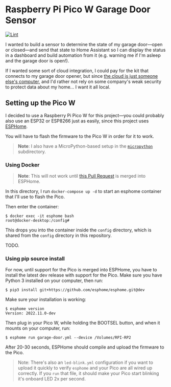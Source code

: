# Raspberry Pi Pico W Garage Door Sensor

[![Lint](https://github.com/geerlingguy/pico-w-garage-door-sensor/actions/workflows/lint.yml/badge.svg?branch=master)](https://github.com/geerlingguy/pico-w-garage-door-sensor/actions/workflows/lint.yml)

I wanted to build a sensor to determine the state of my garage door—open or closed—and send that state to Home Assistant so I can display the status in a dashboard and build automation from it (e.g. warning me if I'm asleep and the garage door is open!).

If I wanted some sort of cloud integration, I could pay for the kit that connects to my garage door opener, but since [the cloud is just someone else's computer](https://blog.codinghorror.com/the-cloud-is-just-someone-elses-computer/), and I'd rather not rely on some company's weak security to protect data about my home... I want it all local.

## Setting up the Pico W

I decided to use a Raspberry Pi Pico W for this project—you could probably also use an ESP32 or ESP8266 just as easily, since this project uses [ESPHome](https://esphome.io).

You will have to flash the firmware to the Pico W in order for it to work.

> **Note**: I also have a MicroPython-based setup in the [`micropython`](pico-w-garage-door-sensor/tree/master/micropython) subdirectory.

### Using Docker

> **Note**: This will not work until [this Pull Request](https://github.com/esphome/esphome/pull/3284) is merged into ESPHome.

In this directory, I run `docker-compose up -d` to start an esphome container that I'll use to flash the Pico.

Then enter the container:

```
$ docker exec -it esphome bash
root@docker-desktop:/config#
```

This drops you into the container inside the `config` directory, which is shared from the `config` directory in this repository.

TODO.

### Using pip source install

For now, until support for the Pico is merged into ESPHome, you have to install the latest dev release with support for the Pico. Make sure you have Python 3 installed on your computer, then run:

```
$ pip3 install git+https://github.com/esphome/esphome.git@dev
```

Make sure your installation is working:

```
$ esphome version
Version: 2022.11.0-dev
```

Then plug in your Pico W, while holding the BOOTSEL button, and when it mounts on your computer, run:

```
$ esphome run garage-door.yml --device /Volumes/RPI-RP2
```

After 20-30 seconds, ESPHome should compile and upload the firmware to the Pico.

> Note: There's also an `led-blink.yml` configuration if you want to upload it quickly to verify `esphome` and your Pico are all wired up correctly. If you `run` that file, it should make your Pico start blinking it's onboard LED 2x per second.
